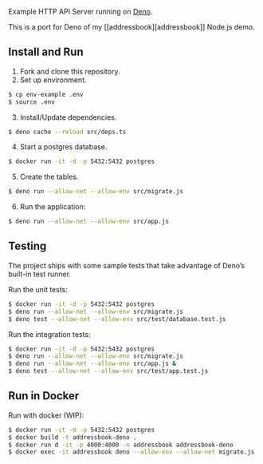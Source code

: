 Example HTTP API Server running on [Deno](https://deno.land).

This is a port for Deno of my [[addressbook][addressbook]] Node.js demo.

## Install and Run

1. Fork and clone this repository.
2. Set up environment.

```bash
$ cp env-example .env
$ source .env
```

3. Install/Update dependencies.

```bash
$ deno cache --reload src/deps.ts
```

4. Start a postgres database.

```bash
$ docker run -it -d -p 5432:5432 postgres
```

5. Create the tables.

```bash
$ deno run --allow-net --allow-env src/migrate.js
```

6. Run the application:

```bash
$ deno run --allow-net --allow-env src/app.js
```

## Testing

The project ships with some sample tests that take advantage of Deno’s built-in test runner.

Run the unit tests:

```bash
$ docker run -it -d -p 5432:5432 postgres
$ deno run --allow-net --allow-env src/migrate.js
$ deno test --allow-net --allow-env src/test/database.test.js
```

Run the integration tests:

```bash
$ docker run -it -d -p 5432:5432 postgres
$ deno run --allow-net --allow-env src/migrate.js
$ deno run --allow-net --allow-env src/app.js &
$ deno test --allow-net --allow-env src/test/app.test.js
```

## Run in Docker

Run with docker (WIP):

```bash
$ docker run -it -d -p 5432:5432 postgres
$ docker build -t addressbook-deno .
$ docker run d -it -p 4000:4000 -n addressbook addressbook-deno
$ docker exec -it addressbook deno --allow-env --allow-net migrate.js
```

